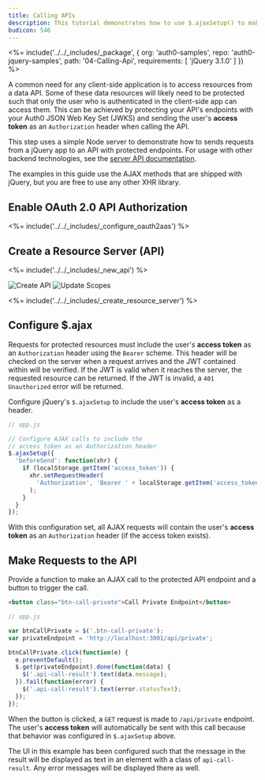 ```yaml
---
title: Calling APIs
description: This tutorial demonstrates how to use $.ajaxSetup() to make authenticated API calls.
budicon: 546
---
```


<%= include('../../_includes/_package', {
  org: 'auth0-samples',
  repo: 'auth0-jquery-samples',
  path: '04-Calling-Api',
  requirements: [
    'jQuery 3.1.0'
  ]
}) %>

A common need for any client-side application is to access resources from a data API. Some of these data resources will likely need to be protected such that only the user who is authenticated in the client-side app can access them. This can be achieved by protecting your API's endpoints with your Auth0 JSON Web Key Set (JWKS) and sending the user's **access token** as an `Authorization` header when calling the API.

This step uses a simple Node server to demonstrate how to sends requests from a jQuery app to an API with protected endpoints. For usage with other backend technologies, see the [server API documentation](/quickstart/backend).

The examples in this guide use the AJAX methods that are shipped with jQuery, but you are free to use any other XHR library.

## Enable OAuth 2.0 API Authorization

<%= include('../../_includes/_configure_oauth2aas') %>

## Create a Resource Server (API)

<%= include('../../_includes/_new_api') %>

![Create API](/media/articles/api-auth/api-5.png)
![Update Scopes](/media/articles/api-auth/api-6.png)

<%= include('../../_includes/_create_resource_server') %>

## Configure $.ajax

Requests for protected resources must include the user's **access token** as an `Authorization` header using the `Bearer` scheme. This header will be checked on the server when a request arrives and the JWT contained within will be verified. If the JWT is valid when it reaches the server, the requested resource can be returned. If the JWT is invalid, a `401 Unauthorized` error will be returned.

Configure jQuery's `$.ajaxSetup` to include the user's **access token** as a header.

```js
// app.js

// Configure AJAX calls to include the
// access token as an Authorization header
$.ajaxSetup({
  'beforeSend': function(xhr) {
    if (localStorage.getItem('access_token')) {
      xhr.setRequestHeader(
        'Authorization', 'Bearer ' + localStorage.getItem('access_token')
      );
    }
  }
});
```

With this configuration set, all AJAX requests will contain the user's **access token** as an `Authorization` header (if the access token exists).

## Make Requests to the API

Provide a function to make an AJAX call to the protected API endpoint and a button to trigger the call.

```html
<button class="btn-call-private">Call Private Endpoint</button>
```

```js
// app.js

var btnCallPrivate = $('.btn-call-private');
var privateEndpoint = 'http://localhost:3001/api/private';

btnCallPrivate.click(function(e) {
  e.preventDefault();
  $.get(privateEndpoint).done(function(data) {
    $('.api-call-result').text(data.message);
  }).fail(function(error) {
    $('.api-call-result').text(error.statusText);
  });
});
```

When the button is clicked, a `GET` request is made to `/api/private` endpoint. The user's **access token** will automatically be sent with this call because that behavior was configured in `$.ajaxSetup` above.

The UI in this example has been configured such that the message in the result will be displayed as text in an element with a class of `api-call-result`. Any error messages will be displayed there as well. 